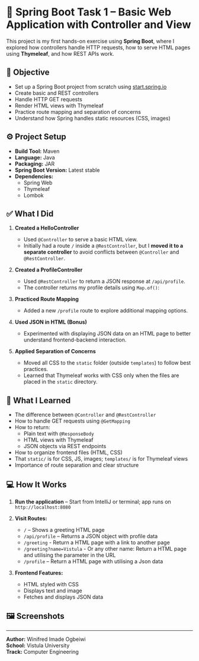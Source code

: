 # 🚀 Spring Boot Task 1 – Basic Web Application with Controller and View

This project is my first hands-on exercise using **Spring Boot**, where I explored how controllers handle HTTP requests, how to serve HTML pages using **Thymeleaf**, and how REST APIs work.

## 🎯 Objective

- Set up a Spring Boot project from scratch using [start.spring.io](https://start.spring.io)
- Create basic and REST controllers
- Handle HTTP GET requests
- Render HTML views with Thymeleaf
- Practice route mapping and separation of concerns
- Understand how Spring handles static resources (CSS, images)

## ⚙️ Project Setup

- **Build Tool:** Maven  
- **Language:** Java  
- **Packaging:** JAR  
- **Spring Boot Version:** Latest stable  
- **Dependencies:**  
  - Spring Web  
  - Thymeleaf  
  - Lombok  

## ✅ What I Did

1. **Created a HelloController**  
   - Used `@Controller` to serve a basic HTML view.
   - Initially had a route `/` inside a `@RestController`, but I **moved it to a separate controller** to avoid conflicts between `@Controller` and `@RestController`.

2. **Created a ProfileController**  
   - Used `@RestController` to return a JSON response at `/api/profile`.  
   - The controller returns my profile details using `Map.of()`:

3. **Practiced Route Mapping**  
   - Added a new `/profile` route to explore additional mapping options.

4. **Used JSON in HTML (Bonus)**  
   - Experimented with displaying JSON data on an HTML page to better understand frontend-backend interaction.

5. **Applied Separation of Concerns**  
   - Moved all CSS to the `static` folder (outside `templates`) to follow best practices.
   - Learned that Thymeleaf works with CSS only when the files are placed in the `static` directory.

## 🧠 What I Learned

- The difference between `@Controller` and `@RestController`
- How to handle GET requests using `@GetMapping`
- How to return:
  - Plain text with `@ResponseBody`
  - HTML views with Thymeleaf
  - JSON objects via REST endpoints
- How to organize frontend files (HTML, CSS)
- That `static/` is for CSS, JS, images; `templates/` is for Thymeleaf views
- Importance of route separation and clear structure

## 💻 How It Works

1. **Run the application** – Start from IntelliJ or terminal; app runs on `http://localhost:8080`

2. **Visit Routes:**
   - `/` – Shows a greeting HTML page
   - `/api/profile` – Returns a JSON object with profile data
   - `/greeting` - Return a HTML page with a link to another page
   - `/greeting?name=Vistula` - Or any other name: Return a HTML page and utilising the parameter in the URL
   - `/profile` – Return a HTML page with utilising a Json data

3. **Frontend Features:**
   - HTML styled with CSS
   - Displays text and image
   - Fetches and displays JSON data

## 🖼️ Screenshots
____________________________________________


**Author:** Winifred Imade Ogbeiwi  
**School:** Vistula University  
**Track:** Computer Engineering  
